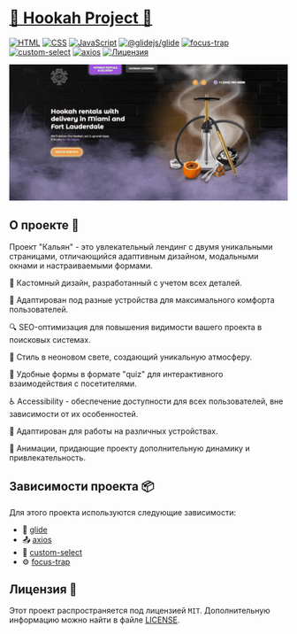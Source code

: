 <h1><a href='https://hookah-miami.netlify.app'>🌟 Hookah Project 🌟</a></h1>


[![HTML](https://img.shields.io/badge/HTML-5-e34c26?style=for-the-badge)](https://github.com/kluevevga/lavproduct/blob/master/LICENSE)
[![CSS](https://img.shields.io/badge/CSS-3-2965f1?style=for-the-badge)](https://github.com/kluevevga/lavproduct/blob/master/LICENSE)
[![JavaScript](https://img.shields.io/badge/JavaScript-ES6-f1e05a?style=for-the-badge)](https://github.com/kluevevga/lavproduct/blob/master/LICENSE)
[![@glidejs/glide](https://img.shields.io/badge/@glidejs/glide-3.4.1-ffcc66?style=for-the-badge)](https://github.com/kluevevga/Mogo/blob/master/LICENSE)
[![focus-trap](https://img.shields.io/badge/focus--trap-1.5.0-6cc644?style=for-the-badge)](https://github.com/kluevevga/focus-trap/blob/master/LICENSE)
[![custom-select](https://img.shields.io/badge/custom--select-1.2.3-ffcc66?style=for-the-badge)](https://github.com/kluevevga/custom-select/blob/master/LICENSE)
[![axios](https://img.shields.io/badge/axios-2.0.1-2965f1?style=for-the-badge)](https://github.com/kluevevga/axios/blob/master/LICENSE)
[![Лицензия](https://img.shields.io/github/license/kluevevga/lavproduct?color=6cc644&style=for-the-badge)](https://github.com/kluevevga/lavproduct/blob/master/LICENSE)

![Предварительный просмотр проекта "Кальян"](preview.gif)

## О проекте 🚀

Проект "Кальян" - это увлекательный лендинг с двумя уникальными страницами, отличающийся адаптивным дизайном, модальными
окнами и настраиваемыми формами.

🎨 Кастомный дизайн, разработанный с учетом всех деталей.

📱 Адаптирован под разные устройства для максимального комфорта пользователей.

🔍 SEO-оптимизация для повышения видимости вашего проекта в поисковых системах.

🌟 Стиль в неоновом свете, создающий уникальную атмосферу.

🧩 Удобные формы в формате "quiz" для интерактивного взаимодействия с посетителями.

♿️ Accessibility - обеспечение доступности для всех пользователей, вне зависимости от их особенностей.

📱 Адаптирован для работы на различных устройствах.

🎉 Анимации, придающие проекту дополнительную динамику и привлекательность.

## Зависимости проекта 📦

Для этого проекта используются следующие зависимости:

* 🚀 [glide](https://www.npmjs.com/package/@glidejs/glide)
* 📤 [axios](https://www.npmjs.com/package/axios)
* 📌 [custom-select](https://www.npmjs.com/package/custom-select)
* ⚙️ [focus-trap](https://www.npmjs.com/package/focus-trap)

## Лицензия 📜

Этот проект распространяется под лицензией `MIT`. Дополнительную информацию можно найти в
файле [LICENSE](https://github.com/kluevevga/hookah/blob/master/LICENSE).


